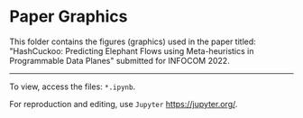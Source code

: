 # Paper Graphics

This folder contains the figures (graphics) used in the paper titled: "HashCuckoo: Predicting Elephant Flows using Meta-heuristics in Programmable Data Planes" submitted for INFOCOM 2022.
______________


To view, access the files: `*.ipynb`.

For reproduction and editing, use `Jupyter` https://jupyter.org/. 
